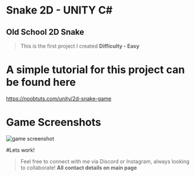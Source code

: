 # Snake 2D - UNITY C#
## Old School 2D Snake 
> This is the first project I created **Difficulty - Easy**

# A simple tutorial for this project can be found here 
https://noobtuts.com/unity/2d-snake-game

# Game Screenshots
![game screenshot](file:///Users/tahminakhakimov/Desktop/Screen%20Shot%202023-01-31%20at%2010.15.52%20PM.png)


#Lets work! 
>Feel free to connect with me via Discord or Instagram, always looking to collaborate! **All contact details on main page**
